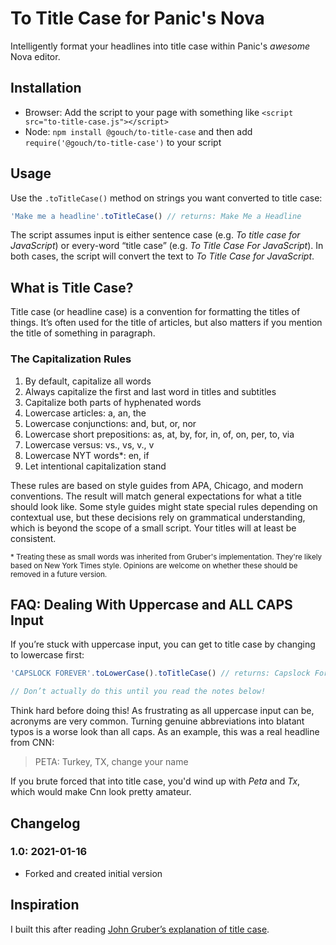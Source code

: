 # To Title Case for Panic's Nova

Intelligently format your headlines into title case within Panic's *awesome* Nova editor.

## Installation

- Browser: Add the script to your page with something like `<script src="to-title-case.js"></script>`
- Node: `npm install @gouch/to-title-case` and then add `require('@gouch/to-title-case')` to your script

## Usage

Use the `.toTitleCase()` method on strings you want converted to title case:

```js
'Make me a headline'.toTitleCase() // returns: Make Me a Headline
```

The script assumes input is either sentence case (e.g. _To title case for JavaScript_) or every-word “title case” (e.g. _To Title Case For JavaScript_). In both cases, the script will convert the text to _To Title Case for JavaScript_.

## What is Title Case?

Title case (or headline case) is a convention for formatting the titles of things. It’s often used for the title of articles, but also matters if you mention the title of something in paragraph.

### The Capitalization Rules

1. By default, capitalize all words
2. Always capitalize the first and last word in titles and subtitles
3. Capitalize both parts of hyphenated words
4. Lowercase articles: a, an, the
5. Lowercase conjunctions: and, but, or, nor
6. Lowercase short prepositions: as, at, by, for, in, of, on, per, to, via
7. Lowercase versus: vs., vs, v., v
8. Lowercase NYT words\*: en, if
9. Let intentional capitalization stand

These rules are based on style guides from APA, Chicago, and modern conventions. The result will match general expectations for what a title should look like. Some style guides might state special rules depending on contextual use, but these decisions rely on grammatical understanding, which is beyond the scope of a small script. Your titles will at least be consistent.

<p><small>
* Treating these as small words was inherited from Gruber's implementation. They're likely based on New York Times style. Opinions are welcome on whether these should be removed in a future version.
</small></p>

## FAQ: Dealing With Uppercase and ALL CAPS Input

If you’re stuck with uppercase input, you can get to title case by changing to lowercase first:

```js
'CAPSLOCK FOREVER'.toLowerCase().toTitleCase() // returns: Capslock Forever

// Don’t actually do this until you read the notes below!
```

Think hard before doing this! As frustrating as all uppercase input can be, acronyms are very common. Turning genuine abbreviations into blatant typos is a worse look than all caps. As an example, this was a real headline from CNN:

> PETA: Turkey, TX, change your name

If you brute forced that into title case, you'd wind up with _Peta_ and _Tx_, which would make Cnn look pretty amateur.

## Changelog

### 1.0: 2021-01-16

- Forked and created initial version 

## Inspiration

I built this after reading [John Gruber’s explanation of title case](https://daringfireball.net/2008/05/title_case).
